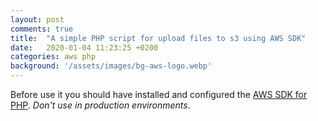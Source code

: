 ```yaml
---
layout: post
comments: true
title:  "A simple PHP script for upload files to s3 using AWS SDK"
date:   2020-01-04 11:23:25 +0200
categories: aws php
background: '/assets/images/bg-aws-logo.webp'
---
```


Before use it you should have installed and configured the [AWS SDK for PHP](https://docs.aws.amazon.com/aws-sdk-php/v2/guide/quick-start.html).
*Don't use in production environments*.

<script src="https://gist.github.com/carlesloriente/70c6691cd8647cfa03bfda0f39cac681.js"></script>

